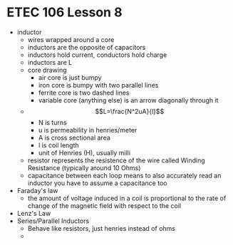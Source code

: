 # ETEC 106 Lesson 8
- inductor
  - wires wrapped around a core
  - inductors are the opposite of capacitors
  - inductors hold current, conductors hold charge
  - inductors are L
  - core drawing
    - air core is just bumpy
    - iron core is bumpy with two parallel lines
    - ferrite core is two dashed lines
    - variable core (anything else) is an arrow diagonally through it
  - $$L=\frac{N^2uA}{l}$$
    - N is turns
    - u is permeability in henries/meter
    - A is cross sectional area
    - l is coil length
    - unit of Henries (H), usually milli
  - resistor represents the resistence of the wire called Winding Resistance (typically around 10 Ohms)
  - capacitance between each loop means to also accurately read an inductor you have to assume a capacitance too
- Faraday's law
  - the amount of voltage induced in a coil is proportional to the rate of change of the magnetic field with respect to the coil
- Lenz's Law
- Series/Parallel Inductors
  - Behave like resistors, just henries instead of ohms
  - 
